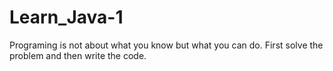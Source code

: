 # Learn_Java-1
Programing is not about what you know but what you can do.
First solve the problem and then write the code.

